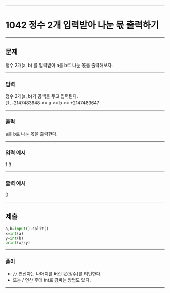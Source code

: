 
---
# 1042 정수 2개 입력받아 나눈 몫 출력하기
---

## 문제

정수 2개(a, b) 를 입력받아 a를 b로 나눈 몫을 출력해보자.   


---
### 입력 

정수 2개(a, b)가 공백을 두고 입력된다.   
단, -2147483648 <= a <= b <= +2147483647

---
### 출력   

a를 b로 나눈 몫을 출력한다.


---
### 입력 예시

1 3

---
### 출력 예시

0

---
제출
---
```python
a,b=input().split()
x=int(a)
y=int(b)
print(x//y)
```
---
### 풀이
* `//` 연산자는 나머지를 버린 몫(정수)를 리턴한다.
* 또는 / 연산 후에 int로 감싸는 방법도 있다.
---
